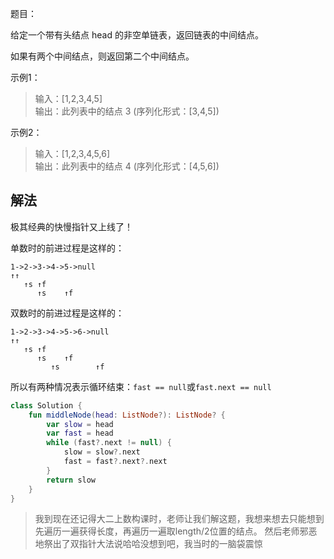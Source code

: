题目：

给定一个带有头结点 head 的非空单链表，返回链表的中间结点。

如果有两个中间结点，则返回第二个中间结点。

示例1：
>输入：[1,2,3,4,5]  
输出：此列表中的结点 3 (序列化形式：[3,4,5])

示例2：
>输入：[1,2,3,4,5,6]  
输出：此列表中的结点 4 (序列化形式：[4,5,6])

## 解法
极其经典的快慢指针又上线了！

单数时的前进过程是这样的：  
```
1->2->3->4->5->null  
↑↑  
   ↑s ↑f  
      ↑s    ↑f  
```
双数时的前进过程是这样的： 
```
1->2->3->4->5->6->null  
↑↑  
   ↑s ↑f  
      ↑s    ↑f  
         ↑s        ↑f  
```
所以有两种情况表示循环结束：`fast == null`或`fast.next == null`
```kotlin
class Solution {
    fun middleNode(head: ListNode?): ListNode? {
        var slow = head
        var fast = head
        while (fast?.next != null) {
            slow = slow?.next
            fast = fast?.next?.next
        }
        return slow
    }
}
```
>我到现在还记得大二上数构课时，老师让我们解这题，我想来想去只能想到先遍历一遍获得长度，再遍历一遍取length/2位置的结点。
然后老师邪恶地祭出了双指针大法说哈哈没想到吧，我当时的一脑袋震惊
